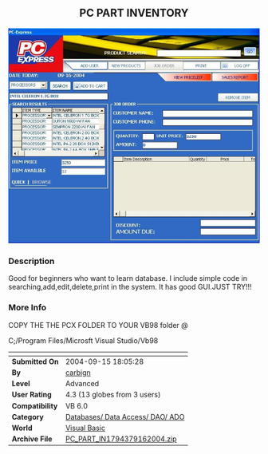 ﻿<div align="center">

## PC PART INVENTORY

<img src="PIC2004916656129197.JPG">
</div>

### Description

Good for beginners who want to learn database. I include simple code in searching,add,edit,delete,print in the system. It has good GUI.JUST TRY!!!
 
### More Info
 
COPY THE THE PCX FOLDER TO YOUR VB98 folder @

C;/Program Files/Microsft Visual Studio/Vb98


<span>             |<span>
---                |---
**Submitted On**   |2004-09-15 18:05:28
**By**             |[carbign](https://github.com/Planet-Source-Code/PSCIndex/blob/master/ByAuthor/carbign.md)
**Level**          |Advanced
**User Rating**    |4.3 (13 globes from 3 users)
**Compatibility**  |VB 6\.0
**Category**       |[Databases/ Data Access/ DAO/ ADO](https://github.com/Planet-Source-Code/PSCIndex/blob/master/ByCategory/databases-data-access-dao-ado__1-6.md)
**World**          |[Visual Basic](https://github.com/Planet-Source-Code/PSCIndex/blob/master/ByWorld/visual-basic.md)
**Archive File**   |[PC\_PART\_IN1794379162004\.zip](https://github.com/Planet-Source-Code/carbign-pc-part-inventory__1-56208/archive/master.zip)








